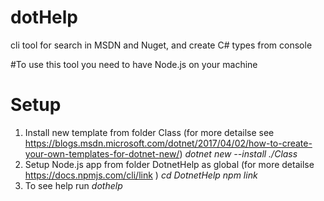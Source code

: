 # dotHelp
cli tool for search in MSDN and Nuget, and create C# types from console

#To use this tool you need to have Node.js on your machine

# Setup
1. Install new template from folder Class (for more detailse see https://blogs.msdn.microsoft.com/dotnet/2017/04/02/how-to-create-your-own-templates-for-dotnet-new/)
*dotnet new --install ./Class*
2. Setup Node.js app from folder DotnetHelp as global (for more detailse https://docs.npmjs.com/cli/link )
*cd DotnetHelp*
*npm link*
3. To see help run
*dothelp*
